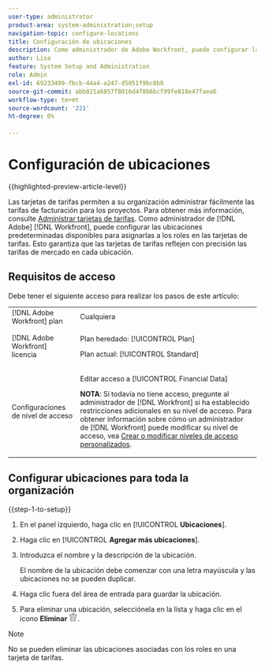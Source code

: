 ```yaml
---
user-type: administrator
product-area: system-administration;setup
navigation-topic: configure-locations
title: Configuración de ubicaciones
description: Como administrador de Adobe Workfront, puede configurar las ubicaciones predeterminadas disponibles para asignar a roles en las tarjetas de tarifas.
author: Lisa
feature: System Setup and Administration
role: Admin
exl-id: 69233499-fbcb-44a4-a247-d5051f9bc8b9
source-git-commit: abb021a6857f8016d4f8b6bcf99fe818e47faea6
workflow-type: tm+mt
source-wordcount: '221'
ht-degree: 0%

---
```


# Configuración de ubicaciones

{{highlighted-preview-article-level}}

Las tarjetas de tarifas permiten a su organización administrar fácilmente las tarifas de facturación para los proyectos. Para obtener más información, consulte [Administrar tarjetas de tarifas](/help/quicksilver/administration-and-setup/set-up-workfront/configure-system-defaults/manage-rate-cards.md). Como administrador de [!DNL Adobe] [!DNL Workfront], puede configurar las ubicaciones predeterminadas disponibles para asignarlas a los roles en las tarjetas de tarifas. Esto garantiza que las tarjetas de tarifas reflejen con precisión las tarifas de mercado en cada ubicación.

## Requisitos de acceso

Debe tener el siguiente acceso para realizar los pasos de este artículo:

<table style="table-layout:auto"> 
 <col> 
 <col> 
 <tbody> 
  <tr> 
   <td role="rowheader">[!DNL Adobe Workfront] plan</td> 
   <td>Cualquiera</td> 
  </tr> 
  <tr> 
   <td role="rowheader">[!DNL Adobe Workfront] licencia</td> 
   <td><p>Plan heredado: [!UICONTROL Plan]</p>
       <p>Plan actual: [!UICONTROL Standard]</p></td> 
  </tr> 
  <tr> 
   <td role="rowheader">Configuraciones de nivel de acceso</td> 
   <td> <p>Editar acceso a [!UICONTROL Financial Data]</p> <p><b>NOTA</b>: Si todavía no tiene acceso, pregunte al administrador de [!DNL Workfront] si ha establecido restricciones adicionales en su nivel de acceso. Para obtener información sobre cómo un administrador de [!DNL Workfront] puede modificar su nivel de acceso, vea <a href="../../../administration-and-setup/add-users/configure-and-grant-access/create-modify-access-levels.md" class="MCXref xref">Crear o modificar niveles de acceso personalizados</a>.</p> </td> 
  </tr> 
 </tbody> 
</table>

## Configurar ubicaciones para toda la organización

{{step-1-to-setup}}

1. En el panel izquierdo, haga clic en [!UICONTROL **Ubicaciones**].
1. Haga clic en [!UICONTROL **Agregar más ubicaciones**].
1. Introduzca el nombre y la descripción de la ubicación.

   El nombre de la ubicación debe comenzar con una letra mayúscula y las ubicaciones no se pueden duplicar.

1. Haga clic fuera del área de entrada para guardar la ubicación.
1. Para eliminar una ubicación, selecciónela en la lista y haga clic en el icono **Eliminar** ![Eliminar icono](assets/delete.png).

>[!NOTE]
>
>No se pueden eliminar las ubicaciones asociadas con los roles en una tarjeta de tarifas.
